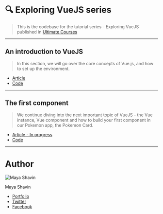 # 🔍 Exploring VueJS series
> This is the codebase for the tutorial series - Exploring VueJS published in [Ultimate Courses](https://ultimatecourses.com/blog)
---
## An introduction to VueJS
> In this section, we will go over the core concepts of Vue.js, and how to set up the environment.

* [Article](https://ultimatecourses.com/blog/exploring-vuejs-an-introduction-to-vuejs)
* [Code](https://github.com/mayashavin/exploring-vue-tutorials/tree/master/introduction)

---
## The first component
> We continue diving into the next important topic of VueJS - the Vue instance, Vue component and how to build your first component in our Pokemon app, the Pokemon Card.

* [Article - In progress]()
* [Code](https://github.com/mayashavin/exploring-vue-tutorials/tree/master/first-component)

---
# Author

![Maya Shavin](https://res.cloudinary.com/mayashavin/image/upload/w_192,h_192,c_thumb,g_auto,q_auto/v1563702999/mayashavin_1.jpg)

Maya Shavin
* [Portfolio](https://mayashavin.com)
* [Twitter](https://twitter.com/mayashavin)
* [Facebook](https://facebook.com/mayashavin)